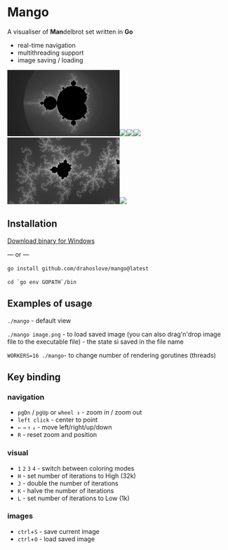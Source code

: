 # Mango

A visualiser of **Man**delbrot set written in **Go**

 - real-time navigation
 - multithreading support
 - image saving / loading


<img src="images/set_1664718211_(-0.5+0i)_1_0_.png" width="256"
/><img src="images/set_1663476672_(-0.8643325482946538-0.2305787007080872i)_4.745313281212577e+07_2_.png" width="256"
/><img src="images/set_1663582256_(-0.6699236201218569-0.4577691518426872i)_7.774721279938687e+11_1_.png" width="256"
/><img src="images/set_1663536017_(0.2713047044368717-0.5857106239284461i)_2.3726566406062886e+07_3_.png" width="256"
/><img src="images/set_1663549060_(-0.6699236121894319-0.45776914126597795i)_1.7592186044416e+13_2_.png" width="256"
/><img src="images/set_1663528471_(-0.07459391968701061+0.9696561653342303i)_2.9658208007578608e+06_3_.png" width="256"
/>


## Installation

[Download binary for Windows](https://github.com/drahoslove/mango/releases/latest/download/mango.exe)

 &mdash; or &mdash;

`go install github.com/drahoslove/mango@latest`

```cd `go env GOPATH`/bin```

## Examples of usage

`./mango` - default view

`./mango image.png` - to load saved image (you can also drag'n'drop image file to the executable file) - the state si saved in the file name

`WORKERS=16 ./mango`- to change number of rendering gorutines (threads)

## Key binding

### navigation

- `pgDn` / `pgUp` or `wheel ↕` - zoom in / zoom out
- `left click` - center to point
- `←` `→` `↑` `↓` - move left/right/up/down
- `R` - reset zoom and position


### visual
- `1` `2` `3` `4` - switch between coloring modes
- `H` - set number of iterations to High (32k)
- `J` - double the number of iterations
- `K` - halve the number of iterations
- `L` - set number of iterations to Low (1k)

### images
- `ctrl`+`S` - save current image
- `ctrl`+`O` - load saved image

